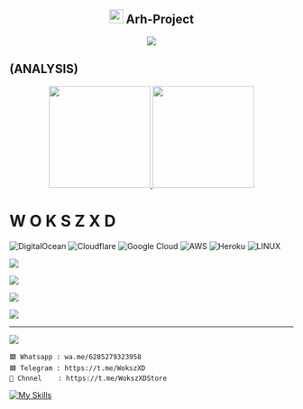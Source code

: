 <!-- Hi skid <3 -->

<h2 align="center"><img src="https://s8.gifyu.com/images/979447220829032478.gif" height="25px"> Arh-Project<a href="https://discord.gg/onlp"></a></h2>

<p align="center">

<img src="https://readme-typing-svg.herokuapp.com?color=000000&center=true&vCenter=true&multiline=true&height=85&lines=𝙃𝙚𝙡𝙡𝙤,+𝙬𝙚𝙡𝙘𝙤𝙢𝙚;𝗜𝗻𝘁𝗿𝗼𝗱𝘂𝗰𝗲+𝗠𝘆+𝗡𝗮𝗺𝗲+WokszXD-Project">

## (ANALYSIS)
<p align="center">

<a href="https://github.com/Salampahah">

  <img height="180em" src="https://github-readme-stats-eight-theta.vercel.app/api?username=Salampahah&show_icons=true&theme=algolia&include_all_commits=true&count_private=true"/>

  <img height="180em" src="https://github-readme-stats-eight-theta.vercel.app/api/top-langs/?username=SalamPahah&layout=compact&langs_count=8&theme=algolia"/>

</a>
</p>


# W O K S Z X D

![DigitalOcean](https://img.shields.io/badge/DigitalOcean-%230167ff.svg?style=for-the-badge&logo=digitalOcean&logoColor=white) ![Cloudflare](https://img.shields.io/badge/Cloudflare-F38020?style=for-the-badge&logo=Cloudflare&logoColor=white) ![Google Cloud](https://img.shields.io/badge/Google%20Cloud-%234285F4.svg?style=for-the-badge&logo=google-cloud&logoColor=white) ![AWS](https://img.shields.io/badge/AWS-%23FF9900.svg?style=for-the-badge&logo=amazon-aws&logoColor=white) ![Heroku](https://img.shields.io/badge/heroku-%23430098.svg?style=for-the-badge&logo=heroku&logoColor=white) ![LINUX](https://img.shields.io/badge/Linux-FCC624?style=for-the-badge&logo=linux&logoColor=black)



![](https://github-readme-stats.vercel.app/api?username=m&theme=radical&hide_border=false&include_all_commits=true&count_private=false)<br/>

![](https://github-readme-streak-stats.herokuapp.com/?user=m&theme=radical&hide_border=false)<br/>

![](https://github-readme-stats.vercel.app/api/top-langs/?username=m&theme=radical&hide_border=false&include_all_commits=true&count_private=false&layout=compact)



![](https://github-profile-trophy.vercel.app/?username=m&theme=radical&no-frame=false&no-bg=false&margin-w=4)

---

[![](https://visitcount.itsvg.in/api?id=m&icon=0&color=0)](https://visitcount.itsvg.in)

<!-- Proudly created with GPRM ( https://gprm.itsvg.in ) -->






```
🟩 Whatsapp : wa.me/6285279323958
🟦 Telegram : https://t.me/WokszXD
🔵 Chnnel    : https://t.me/WokszXDStore
```

[![My Skills](https://skillicons.dev/icons?i=java,linux,js,html,css,python,php,bash,azure,docker,gcp)](https://skillicons.dev)




















